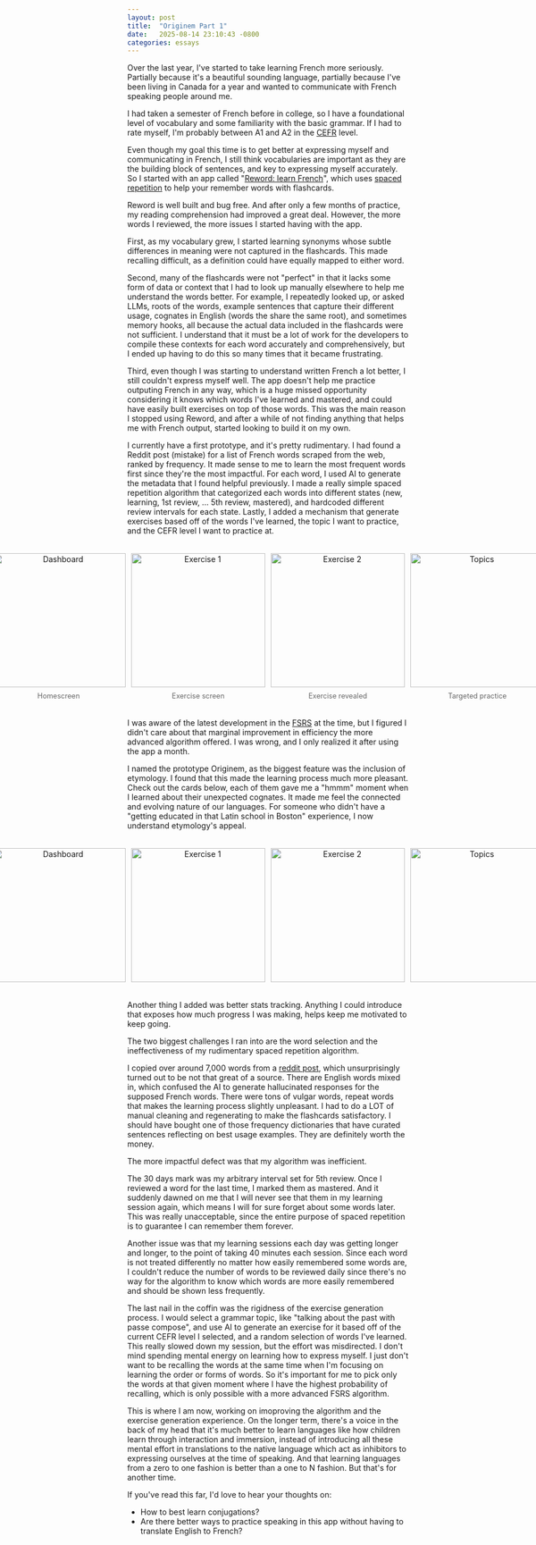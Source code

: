 ```yaml
---
layout: post
title:  "Originem Part 1"
date:   2025-08-14 23:10:43 -0800
categories: essays
---
```


Over the last year, I've started to take learning French more seriously. Partially because it's a beautiful sounding language, partially because I've been living in Canada for a year and wanted to communicate with French speaking people around me.

I had taken a semester of French before in college, so I have a foundational level of vocabulary and some familiarity with the basic grammar. If I had to rate myself, I'm probably between A1 and A2 in the [CEFR](https://en.wikipedia.org/wiki/Common_European_Framework_of_Reference_for_Languages) level.

Even though my goal this time is to get better at expressing myself and communicating in French, I still think vocabularies are important as they are the building block of sentences, and key to expressing myself accurately. So I started with an app called "[Reword: learn French](https://reword.app/en/fr)", which uses [spaced repetition](https://en.wikipedia.org/wiki/Spaced_repetition) to help your remember words with flashcards. 

Reword is well built and bug free. And after only a few months of practice, my reading comprehension had improved a great deal. However, the more words I reviewed, the more issues I started having with the app.

First, as my vocabulary grew, I started learning synonyms whose subtle differences in meaning were not captured in the flashcards. This made recalling difficult, as a definition could have equally mapped to either word.

Second, many of the flashcards were not "perfect" in that it lacks some form of data or context that I had to look up manually elsewhere to help me understand the words better. For example, I repeatedly looked up, or asked LLMs, roots of the words, example sentences that capture their different usage, cognates in English (words the share the same root), and sometimes memory hooks, all because the actual data included in the flashcards were not sufficient. I understand that it must be a lot of work for the developers to compile these contexts for each word accurately and comprehensively, but I ended up having to do this so many times that it became frustrating. 

Third, even though I was starting to understand written French a lot better, I still couldn't express myself well. The app doesn't help me practice outputing French in any way, which is a huge missed opportunity considering it knows which words I've learned and mastered, and could have easily built exercises on top of those words. This was the main reason I stopped using Reword, and after a while of not finding anything that helps me with French output, started looking to build it on my own.

I currently have a first prototype, and it's pretty rudimentary. I had found a Reddit post (mistake) for a list of French words scraped from the web, ranked by frequency. It made sense to me to learn the most frequent words first since they're the most impactful. For each word, I used AI to generate the metadata that I found helpful previously. I made a really simple spaced repetition algorithm that categorized each words into different states (new, learning, 1st review, ... 5th review, mastered), and hardcoded different review intervals for each state. Lastly, I added a mechanism that generate exercises based off of the words I've learned, the topic I want to practice, and the CEFR level I want to practice at. 

<div style="display: flex; justify-content: center; gap: 10px; margin: 2rem 0; width: 100vw; position: relative; left: 50%; right: 50%; margin-left: -50vw; margin-right: -50vw; padding: 0 20px; box-sizing: border-box;">
  <figure style="margin: 0; text-align: center;">
    <img src="/assets/originem1/dashboard.PNG" width="240" alt="Dashboard"/>
    <figcaption style="margin-top: 8px; font-size: 0.9em; color: #666;">Homescreen</figcaption>
  </figure>
  <figure style="margin: 0; text-align: center;">
    <img src="/assets/originem1/exercise1.PNG" width="240" alt="Exercise 1"/>
    <figcaption style="margin-top: 8px; font-size: 0.9em; color: #666;">Exercise screen</figcaption>
  </figure>
  <figure style="margin: 0; text-align: center;">
    <img src="/assets/originem1/exercise2.PNG" width="240" alt="Exercise 2"/>
    <figcaption style="margin-top: 8px; font-size: 0.9em; color: #666;">Exercise revealed</figcaption>
  </figure>
  <figure style="margin: 0; text-align: center;">
    <img src="/assets/originem1/topics.PNG" width="240" alt="Topics"/>
    <figcaption style="margin-top: 8px; font-size: 0.9em; color: #666;">Targeted practice</figcaption>
  </figure>
</div>

I was aware of the latest development in the [FSRS](https://github.com/open-spaced-repetition/fsrs4anki/wiki/ABC-of-FSRS) at the time, but I figured I didn't care about that marginal improvement in efficiency the more advanced algorithm offered. I was wrong, and I only realized it after using the app a month. 

I named the prototype Originem, as the biggest feature was the inclusion of etymology. I found that this made the learning process much more pleasant. Check out the cards below, each of them gave me a "hmmm" moment when I learned about their unexpected cognates. It made me feel the connected and evolving nature of our languages. For someone who didn't have a "getting educated in that Latin school in Boston" experience, I now understand etymology's appeal. 

<div style="display: flex; justify-content: center; gap: 10px; margin: 2rem 0; width: 100vw; position: relative; left: 50%; right: 50%; margin-left: -50vw; margin-right: -50vw; padding: 0 20px; box-sizing: border-box;">
  <figure style="margin: 0; text-align: center;">
    <img src="/assets/originem1/etouffer1.PNG" width="240" alt="Dashboard"/>
  </figure>
  <figure style="margin: 0; text-align: center;">
    <img src="/assets/originem1/etouffer2.PNG" width="240" alt="Exercise 1"/>
  </figure>
  <figure style="margin: 0; text-align: center;">
    <img src="/assets/originem1/piege1.PNG" width="240" alt="Exercise 2"/>
  </figure>
  <figure style="margin: 0; text-align: center;">
    <img src="/assets/originem1/piege2.PNG" width="240" alt="Topics"/>
  </figure>
</div>


Another thing I added was better stats tracking. Anything I could introduce that exposes how much progress I was making, helps keep me motivated to keep going.

The two biggest challenges I ran into are the word selection and the ineffectiveness of my rudimentary spaced repetition algorithm. 

I copied over around 7,000 words from a [reddit post](https://www.reddit.com/r/French/comments/140xl68/resource_free_top_10000_french_words_listgrouped/), which unsurprisingly turned out to be not that great of a source. There are English words mixed in, which confused the AI to generate hallucinated responses for the supposed French words. There were tons of vulgar words, repeat words that makes the learning process slightly unpleasant. I had to do a LOT of manual cleaning and regenerating to make the flashcards satisfactory. I should have bought one of those frequency dictionaries that have curated sentences reflecting on best usage examples. They are definitely worth the money.  

The more impactful defect was that my algorithm was inefficient.

The 30 days mark was my arbitrary interval set for 5th review. Once I reviewed a word for the last time, I marked them as mastered. And it suddenly dawned on me that I will never see that them in my learning session again, which means I will for sure forget about some words later. This was really unacceptable, since the entire purpose of spaced repetition is to guarantee I can remember them forever. 

Another issue was that my learning sessions each day was getting longer and longer, to the point of taking 40 minutes each session. Since each word is not treated differently no matter how easily remembered some words are, I couldn't reduce the number of words to be reviewed daily since there's no way for the algorithm to know which words are more easily remembered and should be shown less frequently.

The last nail in the coffin was the rigidness of the exercise generation process. I would select a grammar topic, like "talking about the past with passe compose", and use AI to generate an exercise for it based off of the current CEFR level I selected, and a random selection of words I've learned. This really slowed down my session, but the effort was misdirected. I don't mind spending mental energy on learning how to express myself. I just don't want to be recalling the words at the same time when I'm focusing on learning the order or forms of words. So it's important for me to pick only the words at that given moment where I have the highest probability of recalling, which is only possible with a more advanced FSRS algorithm.

This is where I am now, working on imoproving the algorithm and the exercise generation experience. On the longer term, there's a voice in the back of my head that it's much better to learn languages like how children learn through interaction and immersion, instead of introducing all these mental effort in translations to the native language which act as inhibitors to expressing ourselves at the time of speaking. And that learning languages from a zero to one fashion is better than a one to N fashion. But that's for another time.

If you've read this far, I'd love to hear your thoughts on:
- How to best learn conjugations?
- Are there better ways to practice speaking in this app without having to translate English to French?